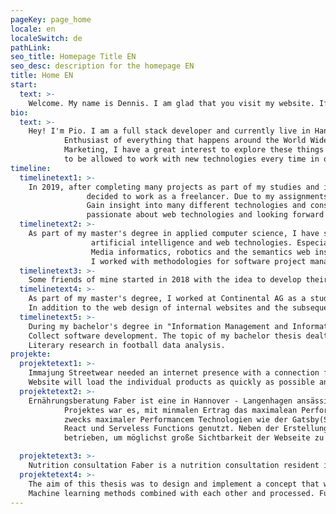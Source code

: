 ```yaml
---
pageKey: page_home
locale: en
localeSwitch: de
pathLink:
seo_title: Homepage Title EN
seo_desc: description for the homepage EN
title: Home EN
start:
  text: >-
    Welcome. My name is Dennis. I am glad that you visit my website. If you have any questions about my projects or about me in general, please feel free to contact me.
bio:
  text: >-
    Hey! I'm Pio. I am a full stack developer and currently live in Hannover. I am a big
            Enthusiast of everything that happens around the World Wide Web. Whether new technologies or the online
            Marketing, I have a great interest to explore these things and to educate myself further. I am happy
            to be allowed to work with new technologies every time in order to be constantly "up to date".
timeline:
  timelinetext1: >-
    In 2019, after completing many projects as part of my studies and in my private life
                 decided to work as a freelancer. Due to my assignments I was already able to
                 Gain insight into many different technologies and constantly train me. I work
                 passionate about web technologies and looking forward to every new challenge.
  timelinetext2: >-
    As part of my master's degree in applied computer science, I have specialized in the topics of
                  artificial intelligence and web technologies. Especially the topics Case-Based Reasoning,
                  Media informatics, robotics and the semantics web inspired me. In my studies
                  I worked with methodologies for software project management and completed projects in robotics and semantics web. My thesis dealt with the topic "Machine Learning and Pattern Recognition for Data Analysis in Sports - Systematic Literature Research and Modelling of a Multi Agent System Based Architecture for Decision Support in Football".
  timelinetext3: >-
    Some friends of mine started in 2018 with the idea to develop their own model line, which takes care of the lifestyle of a programmer. Therefore we developed our own streetwear brand "immajung". Since we like to wear fashionable casual clothes ourselves, we took on this task.
  timelinetext4: >-
    As part of my master's degree, I worked at Continental AG as a student trainee. 
    In addition to the web design of internal websites and the subsequent programming, I accompanied a planned internal app through concept development and the creation of user stories.
  timelinetext5: >-
    During my bachelor's degree in "Information Management and Information Technology" I gained many different basic insights into various programming languages and web technologies (HTML, CSS, JAVASCRIPT, JAVA, C++, SQL, Python) and gained initial experience in various projects in the field of
    Collect software development. The topic of my bachelor thesis dealt with the systematic
    Literary research in football data analysis.
projekte:
  projektetext1: >-
    Immajung Streetwear needed an internet presence with a connection for a shop system. The
    Website will load the individual products as quickly as possible and the checkout process will run smoothly. The technologies Gatsby.js and Snipcard and NetlifyCMS were used.
  projektetext2: >-
    Ernährungsberatung Faber ist eine in Hannover - Langenhagen ansässige Ernährungsberatung. Ziel dieses
            Projektes war es, mit minmalen Ertrag das maximalean Performance einer Webseite zu erreichen. Hierfür wurden
            zwecks maximaler Performancem Technologien wie der Gatsby(Static Site Generator), Netlify (CMS und Host),
            React und Serveless Functions genutzt. Neben der Erstellung der Webseite wurde Suchmaschinenoptierung
            betrieben, um möglichst große Sichtbarkeit der Webseite zu erreichen.

  projektetext3: >-
    Nutrition consultation Faber is a nutrition consultation resident in Hanover - Langenhagen. A goal of this project was it to reach with minimum yield the maximum at performance of a web page. For maximum performance, technologies such as Gatsby (Static Site Generator), Netlify (CMS and Host), React and Serveless Functions were used. In addition to the creation of the website, search engine optimization was carried out in order to achieve the greatest possible visibility of the website.
  projektetext4: >-
    The aim of this thesis was to design and implement a concept that would
    Machine learning methods combined with each other and processed. Furthermore, the developed system can be used to compare the individual players with each other and find alternatives for this player. Therefore data from different websites were filtered, stored by myCbr, made comparable and visualized by Spring as an interface with React.
---
```

